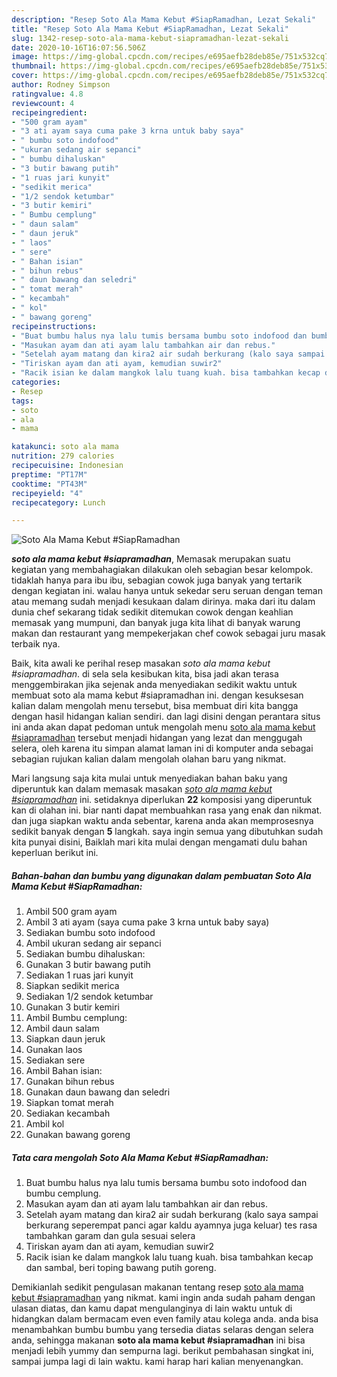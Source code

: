 ```yaml
---
description: "Resep Soto Ala Mama Kebut #SiapRamadhan, Lezat Sekali"
title: "Resep Soto Ala Mama Kebut #SiapRamadhan, Lezat Sekali"
slug: 1342-resep-soto-ala-mama-kebut-siapramadhan-lezat-sekali
date: 2020-10-16T16:07:56.506Z
image: https://img-global.cpcdn.com/recipes/e695aefb28deb85e/751x532cq70/soto-ala-mama-kebut-siapramadhan-foto-resep-utama.jpg
thumbnail: https://img-global.cpcdn.com/recipes/e695aefb28deb85e/751x532cq70/soto-ala-mama-kebut-siapramadhan-foto-resep-utama.jpg
cover: https://img-global.cpcdn.com/recipes/e695aefb28deb85e/751x532cq70/soto-ala-mama-kebut-siapramadhan-foto-resep-utama.jpg
author: Rodney Simpson
ratingvalue: 4.8
reviewcount: 4
recipeingredient:
- "500 gram ayam"
- "3 ati ayam saya cuma pake 3 krna untuk baby saya"
- " bumbu soto indofood"
- "ukuran sedang air sepanci"
- " bumbu dihaluskan"
- "3 butir bawang putih"
- "1 ruas jari kunyit"
- "sedikit merica"
- "1/2 sendok ketumbar"
- "3 butir kemiri"
- " Bumbu cemplung"
- " daun salam"
- " daun jeruk"
- " laos"
- " sere"
- " Bahan isian"
- " bihun rebus"
- " daun bawang dan seledri"
- " tomat merah"
- " kecambah"
- " kol"
- " bawang goreng"
recipeinstructions:
- "Buat bumbu halus nya lalu tumis bersama bumbu soto indofood dan bumbu cemplung."
- "Masukan ayam dan ati ayam lalu tambahkan air dan rebus."
- "Setelah ayam matang dan kira2 air sudah berkurang (kalo saya sampai berkurang seperempat panci agar kaldu ayamnya juga keluar) tes rasa tambahkan garam dan gula sesuai selera"
- "Tiriskan ayam dan ati ayam, kemudian suwir2"
- "Racik isian ke dalam mangkok lalu tuang kuah. bisa tambahkan kecap dan sambal, beri toping bawang putih goreng."
categories:
- Resep
tags:
- soto
- ala
- mama

katakunci: soto ala mama 
nutrition: 279 calories
recipecuisine: Indonesian
preptime: "PT17M"
cooktime: "PT43M"
recipeyield: "4"
recipecategory: Lunch

---
```



![Soto Ala Mama Kebut #SiapRamadhan](https://img-global.cpcdn.com/recipes/e695aefb28deb85e/751x532cq70/soto-ala-mama-kebut-siapramadhan-foto-resep-utama.jpg)

<b><i>soto ala mama kebut #siapramadhan</i></b>, Memasak merupakan suatu kegiatan yang membahagiakan dilakukan oleh sebagian besar kelompok. tidaklah hanya para ibu ibu, sebagian cowok juga banyak yang tertarik dengan kegiatan ini. walau hanya untuk sekedar seru seruan dengan teman atau memang sudah menjadi kesukaan dalam dirinya. maka dari itu dalam dunia chef sekarang tidak sedikit ditemukan cowok dengan keahlian memasak yang mumpuni, dan banyak juga kita lihat di banyak warung makan dan restaurant yang mempekerjakan chef cowok sebagai juru masak terbaik nya.

Baik, kita awali ke perihal resep masakan <i>soto ala mama kebut #siapramadhan</i>. di sela sela kesibukan kita, bisa jadi akan terasa menggembirakan jika sejenak anda menyediakan sedikit waktu untuk membuat soto ala mama kebut #siapramadhan ini. dengan kesuksesan kalian dalam mengolah menu tersebut, bisa membuat diri kita bangga dengan hasil hidangan kalian sendiri. dan lagi disini dengan perantara situs ini anda akan dapat pedoman untuk mengolah menu <u>soto ala mama kebut #siapramadhan</u> tersebut menjadi hidangan yang lezat dan menggugah selera, oleh karena itu simpan alamat laman ini di komputer anda sebagai sebagian rujukan kalian dalam mengolah olahan baru yang nikmat.




Mari langsung saja kita mulai untuk menyediakan bahan baku yang diperuntuk kan dalam memasak masakan <u><i>soto ala mama kebut #siapramadhan</i></u> ini. setidaknya diperlukan <b>22</b> komposisi yang diperuntuk kan di olahan ini. biar nanti dapat membuahkan rasa yang enak dan nikmat. dan juga siapkan waktu anda sebentar, karena anda akan memprosesnya sedikit banyak dengan <b>5</b> langkah. saya ingin semua yang dibutuhkan sudah kita punyai disini, Baiklah mari kita mulai dengan mengamati dulu bahan keperluan berikut ini.

<!--inarticleads1-->

##### Bahan-bahan dan bumbu yang digunakan dalam pembuatan Soto Ala Mama Kebut #SiapRamadhan:

1. Ambil 500 gram ayam
1. Ambil 3 ati ayam (saya cuma pake 3 krna untuk baby saya)
1. Sediakan  bumbu soto indofood
1. Ambil ukuran sedang air sepanci
1. Sediakan  bumbu dihaluskan:
1. Gunakan 3 butir bawang putih
1. Sediakan 1 ruas jari kunyit
1. Siapkan sedikit merica
1. Sediakan 1/2 sendok ketumbar
1. Gunakan 3 butir kemiri
1. Ambil  Bumbu cemplung:
1. Ambil  daun salam
1. Siapkan  daun jeruk
1. Gunakan  laos
1. Sediakan  sere
1. Ambil  Bahan isian:
1. Gunakan  bihun rebus
1. Gunakan  daun bawang dan seledri
1. Siapkan  tomat merah
1. Sediakan  kecambah
1. Ambil  kol
1. Gunakan  bawang goreng




<!--inarticleads2-->

##### Tata cara mengolah Soto Ala Mama Kebut #SiapRamadhan:

1. Buat bumbu halus nya lalu tumis bersama bumbu soto indofood dan bumbu cemplung.
1. Masukan ayam dan ati ayam lalu tambahkan air dan rebus.
1. Setelah ayam matang dan kira2 air sudah berkurang (kalo saya sampai berkurang seperempat panci agar kaldu ayamnya juga keluar) tes rasa tambahkan garam dan gula sesuai selera
1. Tiriskan ayam dan ati ayam, kemudian suwir2
1. Racik isian ke dalam mangkok lalu tuang kuah. bisa tambahkan kecap dan sambal, beri toping bawang putih goreng.




Demikianlah sedikit pengulasan makanan tentang resep <u>soto ala mama kebut #siapramadhan</u> yang nikmat. kami ingin anda sudah paham dengan ulasan diatas, dan kamu dapat mengulanginya di lain waktu untuk di hidangkan dalam bermacam even even family atau kolega anda. anda bisa menambahkan bumbu bumbu yang tersedia diatas selaras dengan selera anda, sehingga makanan <b>soto ala mama kebut #siapramadhan</b> ini bisa menjadi lebih yummy dan sempurna lagi. berikut pembahasan singkat ini, sampai jumpa lagi di lain waktu. kami harap hari kalian menyenangkan.
